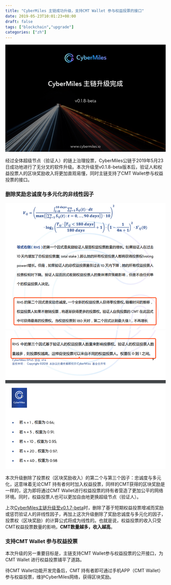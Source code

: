 ```yaml
---
title: "CyberMiles 主链成功升级，支持CMT Wallet 参与权益投票的接口"
date: 2019-05-23T10:01:23+08:00
draft: false
tags: ["blockchain","upgrade"]
categories: ["zh"] 
---
```


![](/images/20190523-mainnet-upgrade-01.png)

经过全体超级节点（验证人）的链上治理投票，CyberMiles公链于2019年5月23日成功地进行了无分叉的软件升级。本次升级至v0.1.8-beta版本后，验证人和权益投票人的区块奖励收入将更加直观易懂，同时主链支持了CMT Wallet参与权益投票的接口。

### 删除奖励忠诚度与多元化的非线性因子

![](/images/20190523-mainnet-upgrade-02.png)
![](/images/20190523-mainnet-upgrade-03.png)

本次升级删除了投票权（区块奖励收入）的第二个与第三个因子：忠诚度与多元化，这意味着无论CMT 持有者何时加入权益投票，同样的CMT获得的区块奖励是一样的，这为即将通过CMT Wallet进行权益投票的持有者营造了更加公平的网络环境。同时，权益投票人也可以更加自由地更换超级节点（验证人）。

上次[CyberMiles主链升级至v0.1.7-beta](https://blog.cybermiles.io/post/20190404-mainnetupdate-zh/)时，删除了基于短期权益投票增减而奖励或惩罚验证人的非线性因子，再加上这次升级删除了奖励忠诚度与多元化的因子，投票权（区块奖励）的计算公式将成为线性的。也就是说，权益投票的收入只受CMT权益投票数量的影响，**CMT数量越多，收入越高**。

### 支持CMT Wallet 参与权益投票

本次升级的另一重要目标是，主链支持CMT Wallet参与权益投票的公开接口，为CMT Wallet 进行权益投票铺平了道路。

待CMT Wallet功能开发完备后，CMT 持有者即可通过手机APP（CMT Wallet）参与权益投票，维护CyberMiles网络，获得区块奖励。

